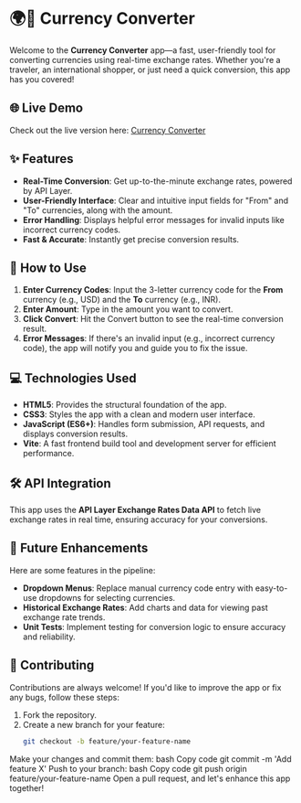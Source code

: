 
# 🌍💱 Currency Converter

Welcome to the **Currency Converter** app—a fast, user-friendly tool for converting currencies using real-time exchange rates. Whether you're a traveler, an international shopper, or just need a quick conversion, this app has you covered!

## 🌐 Live Demo

Check out the live version here: [Currency Converter](https://adityagupta84currency-converter.netlify.app)

## ✨ Features

- **Real-Time Conversion**: Get up-to-the-minute exchange rates, powered by API Layer.
- **User-Friendly Interface**: Clear and intuitive input fields for "From" and "To" currencies, along with the amount.
- **Error Handling**: Displays helpful error messages for invalid inputs like incorrect currency codes.
- **Fast & Accurate**: Instantly get precise conversion results.

## 📖 How to Use

1. **Enter Currency Codes**: Input the 3-letter currency code for the **From** currency (e.g., USD) and the **To** currency (e.g., INR).
2. **Enter Amount**: Type in the amount you want to convert.
3. **Click Convert**: Hit the Convert button to see the real-time conversion result.
4. **Error Messages**: If there's an invalid input (e.g., incorrect currency code), the app will notify you and guide you to fix the issue.

## 💻 Technologies Used

- **HTML5**: Provides the structural foundation of the app.
- **CSS3**: Styles the app with a clean and modern user interface.
- **JavaScript (ES6+)**: Handles form submission, API requests, and displays conversion results.
- **Vite**: A fast frontend build tool and development server for efficient performance.

## 🛠️ API Integration

This app uses the **API Layer Exchange Rates Data API** to fetch live exchange rates in real time, ensuring accuracy for your conversions.

## 🌱 Future Enhancements

Here are some features in the pipeline:

- **Dropdown Menus**: Replace manual currency code entry with easy-to-use dropdowns for selecting currencies.
- **Historical Exchange Rates**: Add charts and data for viewing past exchange rate trends.
- **Unit Tests**: Implement testing for conversion logic to ensure accuracy and reliability.

## 🤝 Contributing

Contributions are always welcome! If you'd like to improve the app or fix any bugs, follow these steps:

1. Fork the repository.
2. Create a new branch for your feature:
   ```bash
   git checkout -b feature/your-feature-name
Make your changes and commit them:
bash
Copy code
git commit -m 'Add feature X'
Push to your branch:
bash
Copy code
git push origin feature/your-feature-name
Open a pull request, and let's enhance this app together!

